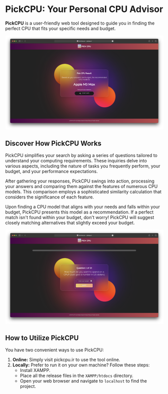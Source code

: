 # **PickCPU: Your Personal CPU Advisor**

**PickCPU** is a user-friendly web tool designed to guide you in finding the perfect CPU that fits your specific needs and budget. 

<img src="Resultpage.png"/>

## **Discover How PickCPU Works**

PickCPU simplifies your search by asking a series of questions tailored to understand your computing requirements. These inquiries delve into various aspects, including the nature of tasks you frequently perform, your budget, and your performance expectations.

After gathering your responses, PickCPU swings into action, processing your answers and comparing them against the features of numerous CPU models. This comparison employs a sophisticated similarity calculation that considers the significance of each feature.

Upon finding a CPU model that aligns with your needs and falls within your budget, PickCPU presents this model as a recommendation. If a perfect match isn't found within your budget, don't worry! PickCPU will suggest closely matching alternatives that slightly exceed your budget.

<img src="Homepage.png"/>

## **How to Utilize PickCPU**

You have two convenient ways to use PickCPU:

1. **Online:** Simply visit pickcpu.ir to use the tool online.
2. **Locally:** Prefer to run it on your own machine? Follow these steps:
    - Install XAMPP.
    - Place all the release files in the `XAMPP/htdocs` directory.
    - Open your web browser and navigate to `localhost` to find the project.

